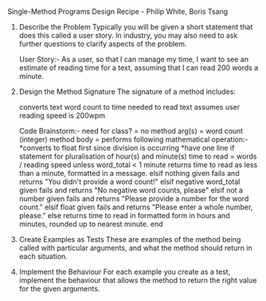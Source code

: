 Single-Method Programs Design Recipe - Philip White, Boris Tsang

1. Describe the Problem
   Typically you will be given a short statement that does this called a user story. In industry, you may also need to ask further questions to clarify aspects of the problem.

   User Story:-
   As a user, so that I can manage my time,
   I want to see an estimate of reading time for a text,
   assuming that I can read 200 words a minute.

2. Design the Method Signature
   The signature of a method includes:

   converts text word count to time needed to read text
   assumes user reading speed is 200wpm

   Code Brainstorm:-
   need for class? = no
   method arg(s) = word count (integer)
   method body = performs following mathematical operation:-
   *converts to float first since division is occurring
   *have one line if statement for pluralisation of hour(s) and minute(s)
   time to read = words / reading speed
   unless word_total < 1 minute
   returns time to read as less than a minute, formatted in a
   message.
   elsif nothing given
   fails and returns "You didn't provide a word count!"
   elsif negative word_total given
   fails and returns "No negative word counts, please"
   elsif not a number given
   fails and returns "Please provide a number for the word count."
   elsif float given
   fails and returns "Please enter a whole number, please."
   else
   returns time to read in formatted form in hours and minutes,
   rounded up to nearest minute.
   end

3. Create Examples as Tests
   These are examples of the method being called with particular arguments, and what the method should return in each situation.

4. Implement the Behaviour
   For each example you create as a test, implement the behaviour that allows the method to return the right value for the given arguments.
